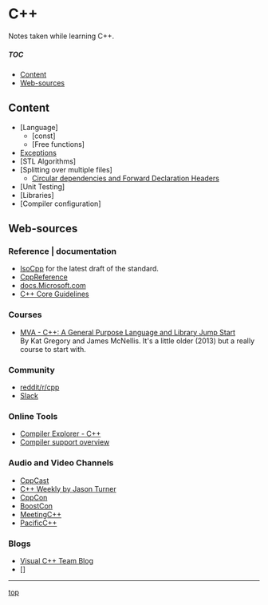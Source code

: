 <!-------------------------------------------------------------><a id="top"></a>
# C++
<!----------------------------------------------------------------------------->

<!-- introduction -->
Notes taken while learning C++.

##### TOC #####
- [Content](#content)  
- [Web-sources](#web)  

<!---------------------------------------------------------><a id="content"></a>
## Content
<!----------------------------------------------------------------------------->
<!-- content -->
- [Language]
  - [const]
  - [Free functions]
- [Exceptions](exceptions.md)
- [STL Algorithms]
- [Splitting over multiple files]
  - [Circular dependencies and Forward Declaration Headers](fwd-headers.md)
- [Unit Testing]
- [Libraries]
- [Compiler configuration]

<!-------------------------------------------------------------><a id="web"></a>
## Web-sources
<!----------------------------------------------------------------------------->
<!-- just sources I've used or like to come back to -->
### Reference | documentation
- [IsoCpp](https://isocpp.org) for the latest draft of the standard.
- [CppReference](http://en.cppreference.com)
- [docs.Microsoft.com](https://docs.microsoft.com/en-us/cpp/cpp/c-cpp-language-and-standard-libraries)  
- [C++ Core Guidelines](https://github.com/isocpp/CppCoreGuidelines/)  

### Courses
- [MVA - C++: A General Purpose Language and Library Jump Start](https://mva.microsoft.com/en-US/training-courses/c-a-general-purpose-language-and-library-jump-start-8251)  
  By Kat Gregory and James McNellis. It's a little older (2013) but a really
  course to start with.
<!-- edx (?) -->

### Community
- [reddit/r/cpp](https://www.reddit.com/r/cpp/)  
- [Slack](https://cpplang.slack.com/)

### Online Tools
- [Compiler Explorer - C++](https://gcc.godbolt.org/)  
- [Compiler support overview](http://en.cppreference.com/w/cpp/compiler_support)

### Audio and Video Channels
- [CppCast](http://cppcast.com/)  
- [C++ Weekly by Jason Turner](https://www.youtube.com/playlist?list=PLs3KjaCtOwSZ2tbuV1hx8Xz-rFZTan2J1)
- [CppCon](https://www.youtube.com/channel/UCMlGfpWw-RUdWX_JbLCukXg/videos)
- [BoostCon](https://www.youtube.com/channel/UC5e__RG9K3cHrPotPABnrwg/videos)
- [MeetingC++](https://www.youtube.com/channel/UCJpMLydEYA08vusDkq3FmjQ/videos)
- [PacificC++](https://www.youtube.com/channel/UCrRR5mU5aqvtZAuEGYfdTjw/videos)

### Blogs
- [Visual C++ Team Blog](https://blogs.msdn.microsoft.com/vcblog/)  
- []


-----------
[top](#top)
